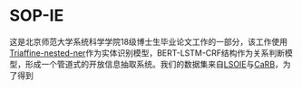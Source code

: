 # SOP-IE
这是北京师范大学系统科学学院18级博士生毕业论文工作的一部分，该工作使用[Triaffine-nested-ner](https://github.com/GanjinZero/Triaffine-nested-ner)作为实体识别模型，BERT-LSTM-CRF结构作为关系判断模型，形成一个管道式的开放信息抽取系统。我们的数据集来自[LSOIE](https://github.com/Jacobsolawetz/large-scale-oie)与[CaRB](https://github.com/dair-iitd/CaRB)，为了得到
